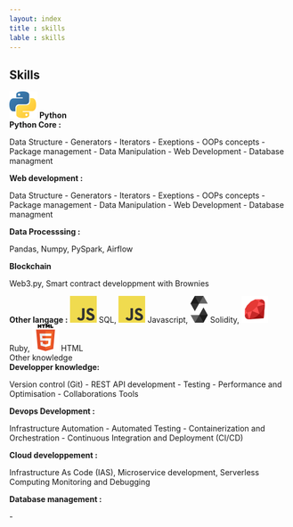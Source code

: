 ```yaml
---
layout: index
title : skills
lable : skills
---
```

<div class='content div_skills'>
    <h2 class="section-title blue bold"> Skills</h2>
    <div class= 'div_skill row'>
        <div class="row">
            <div class="col-6">
                    <div class='skill_header'>
                        <img src="/assets/image/python.svg" alt="python_logo">
                        <b class='skill_title'>Python</b>
                    </div>
                    <b>Python Core :</b> 
                    <p>Data Structure - Generators - Iterators - Exeptions - OOPs concepts -
                    Package management - Data Manipulation - Web Development - Database managment </p>
                    <b>Web development :</b> 
                    <p>Data Structure - Generators - Iterators - Exeptions - OOPs concepts -
                    Package management - Data Manipulation - Web Development - Database managment </p>
                    <b>Data Processsing :</b> 
                    <p>Pandas, Numpy, PySpark, Airflow</p>
                    <b>Blockchain </b> 
                    <p>Web3.py, Smart contract developpment with Brownies</p>
                    <div class='div_langages'>
                        <b>Other langage :</b> 
                            <img src="/assets/image/javascript.svg" alt="javascript_logo">
                            SQL, 
                            <img src="/assets/image/javascript.svg" alt="javascript_logo">
                            Javascript, 
                            <img src="/assets/image/solidity.svg" alt="solidity_logo">
                            Solidity,
                            <img src="/assets/image/ruby.svg" alt="ruby_logo">
                            Ruby, 
                            <img src="/assets/image/html.svg" alt="html_logo">
                            HTML 
                </div>    
            </div>
                <div class='div_knowledge col-6'>
                    <div class='skill_header'>Other knowledge</div>
                    <b>Developper knowledge:</b> 
                    <p>Version control (Git) - REST API development - Testing - 
                        Performance and Optimisation - Collaborations Tools </p>
                    <b>Devops Development :</b> 
                    <p>Infrastructure Automation - Automated Testing - 
                        Containerization and Orchestration - Continuous Integration and Deployment (CI/CD) </p>
                    <b>Cloud developpement :</b> 
                    <p>Infrastructure As Code (IAS), Microservice development, 
                    Serverless Computing Monitoring and Debugging</p>
                    <b>Database management :</b>
                    <p></p>
                </div>
            </div>
    </div>
</div>
-
